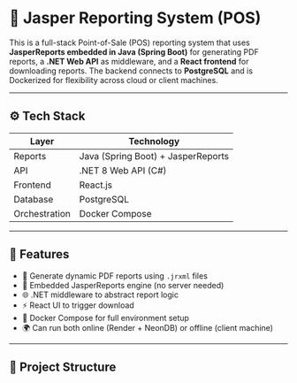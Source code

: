 # 🧾 Jasper Reporting System (POS)

This is a full-stack Point-of-Sale (POS) reporting system that uses **JasperReports embedded in Java (Spring Boot)** for generating PDF reports, a **.NET Web API** as middleware, and a **React frontend** for downloading reports. The backend connects to **PostgreSQL** and is Dockerized for flexibility across cloud or client machines.

---

## ⚙️ Tech Stack

| Layer      | Technology                     |
|------------|--------------------------------|
| Reports    | Java (Spring Boot) + JasperReports |
| API        | .NET 8 Web API (C#)            |
| Frontend   | React.js                       |
| Database   | PostgreSQL                     |
| Orchestration | Docker Compose              |

---

## 🚀 Features

- 📄 Generate dynamic PDF reports using `.jrxml` files
- 🧬 Embedded JasperReports engine (no server needed)
- 🌐 .NET middleware to abstract report logic
- ⚡ React UI to trigger download
- 🐳 Docker Compose for full environment setup
- 🌍 Can run both online (Render + NeonDB) or offline (client machine)

---

## 📁 Project Structure

